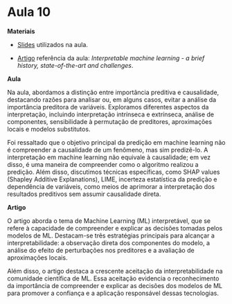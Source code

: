 # Aula 10

**Materiais**

* [Slides](https://edisciplinas.usp.br/pluginfile.php/7418118/mod_resource/content/1/Aula%2015.pdf) utilizados na aula.

* [Artigo](https://arxiv.org/abs/2010.09337) referência da aula: *Interpretable machine learning - a brief history, state-of-the-art and challenges*.

**Aula**

Na aula, abordamos a distinção entre importância preditiva e causalidade, destacando razões para analisar ou, em alguns casos, evitar a análise da importância preditora de variáveis. Exploramos diferentes aspectos da interpretação, incluindo interpretação intrínseca e extrínseca, análise de componentes, sensibilidade à permutação de preditores, aproximações locais e modelos substitutos.

Foi ressaltado que o objetivo principal da predição em machine learning não é compreender a causalidade de um fenômeno, mas sim predizê-lo. A interpretação em machine learning não equivale à causalidade; em vez disso, é uma maneira de compreender como o algoritmo realizou a predição. Além disso, discutimos técnicas específicas, como SHAP values (Shapley Additive Explanations), LIME, incerteza estatística da predição e dependência de variáveis, como meios de aprimorar a interpretação dos resultados preditivos sem assumir causalidade direta.

**Artigo**

O artigo aborda o tema de Machine Learning (ML) interpretável, que se refere à capacidade de compreender e explicar as decisões tomadas pelos modelos de ML. Destacam-se três estratégias principais para alcançar a interpretabilidade: a observação direta dos componentes do modelo, a análise do efeito de perturbações nos preditores e a avaliação de aproximações locais.

Além disso, o artigo destaca a crescente aceitação da interpretabilidade na comunidade científica de ML. Essa aceitação evidencia o reconhecimento da importância de compreender e explicar as decisões dos modelos de ML para promover a confiança e a aplicação responsável dessas tecnologias.

